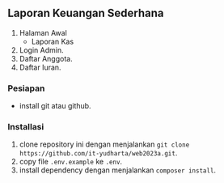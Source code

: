 ## Laporan Keuangan Sederhana
1. Halaman Awal
    - Laporan Kas
2. Login Admin.
3. Daftar Anggota.
4. Daftar Iuran.

### Pesiapan

- install git atau github.

### Installasi
1. clone repository ini dengan menjalankan `git clone https://github.com/it-yudharta/web2023a.git`.
2. copy file `.env.example` ke `.env`.
3. install dependency dengan menjalankan `composer install`.
